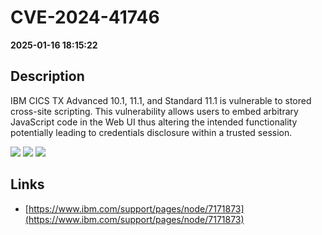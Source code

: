 # CVE-2024-41746

**2025-01-16 18:15:22**

## Description
IBM CICS TX Advanced 10.1, 11.1, and Standard 11.1 is vulnerable to stored cross-site scripting. This vulnerability allows users to embed arbitrary JavaScript code in the Web UI thus altering the intended functionality potentially leading to credentials disclosure within a trusted session.

![](https://img.shields.io/static/v1?label=Score&message=7.2&color=red)
![](https://img.shields.io/static/v1?label=Severity&message=HIGH&color=red)
![](https://img.shields.io/static/v1?label=CWE&message=XSS&color=green)

## Links
- [https://www.ibm.com/support/pages/node/7171873](https://www.ibm.com/support/pages/node/7171873)
